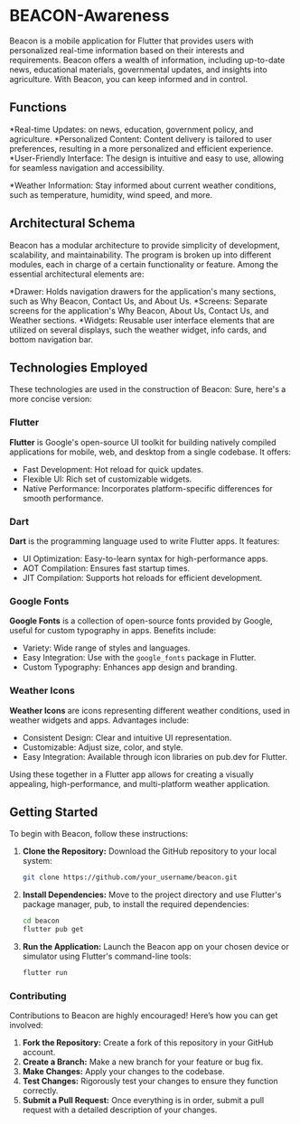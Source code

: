 # BEACON-Awareness
Beacon is a mobile application for Flutter that provides users with personalized real-time information based on their interests and requirements. Beacon offers a wealth of information, including up-to-date news, educational materials, governmental updates, and insights into agriculture. With Beacon, you can keep informed and in control.


## Functions
*Real-time Updates: on news, education, government policy, and agriculture.
*Personalized Content: Content delivery is tailored to user preferences, resulting in a more personalized and efficient experience.
*User-Friendly Interface: The design is intuitive and easy to use, allowing for seamless navigation and accessibility.

*Weather Information: Stay informed about current weather conditions, such as temperature, humidity, wind speed, and more.


## Architectural Schema
Beacon has a modular architecture to provide simplicity of development, scalability, and maintainability. The program is broken up into different modules, each in charge of a certain functionality or feature. Among the essential architectural elements are:

*Drawer: Holds navigation drawers for the application's many sections, such as Why Beacon, Contact Us, and About Us.
*Screens: Separate screens for the application's Why Beacon, About Us, Contact Us, and Weather sections.
*Widgets: Reusable user interface elements that are utilized on several displays, such the weather widget, info cards, and bottom navigation bar.


## Technologies Employed
These technologies are used in the construction of Beacon:
Sure, here's a more concise version:

### Flutter
**Flutter** is Google's open-source UI toolkit for building natively compiled applications for mobile, web, and desktop from a single codebase. It offers:
- Fast Development: Hot reload for quick updates.
- Flexible UI: Rich set of customizable widgets.
- Native Performance: Incorporates platform-specific differences for smooth performance.

### Dart
**Dart** is the programming language used to write Flutter apps. It features:
- UI Optimization: Easy-to-learn syntax for high-performance apps.
- AOT Compilation: Ensures fast startup times.
- JIT Compilation: Supports hot reloads for efficient development.

### Google Fonts
**Google Fonts** is a collection of open-source fonts provided by Google, useful for custom typography in apps. Benefits include:
- Variety: Wide range of styles and languages.
- Easy Integration: Use with the `google_fonts` package in Flutter.
- Custom Typography: Enhances app design and branding.

### Weather Icons
**Weather Icons** are icons representing different weather conditions, used in weather widgets and apps. Advantages include:
- Consistent Design: Clear and intuitive UI representation.
- Customizable: Adjust size, color, and style.
- Easy Integration: Available through icon libraries on pub.dev for Flutter.

Using these together in a Flutter app allows for creating a visually appealing, high-performance, and multi-platform weather application.


## Getting Started

To begin with Beacon, follow these instructions:

1. **Clone the Repository:** Download the GitHub repository to your local system:
   ```sh
   git clone https://github.com/your_username/beacon.git
   ```

2. **Install Dependencies:** Move to the project directory and use Flutter's package manager, pub, to install the required dependencies:
   ```sh
   cd beacon
   flutter pub get
   ```

3. **Run the Application:** Launch the Beacon app on your chosen device or simulator using Flutter's command-line tools:
   ```sh
   flutter run
   ```

### Contributing

Contributions to Beacon are highly encouraged! Here’s how you can get involved:

1. **Fork the Repository:** Create a fork of this repository in your GitHub account.
2. **Create a Branch:** Make a new branch for your feature or bug fix.
3. **Make Changes:** Apply your changes to the codebase.
4. **Test Changes:** Rigorously test your changes to ensure they function correctly.
5. **Submit a Pull Request:** Once everything is in order, submit a pull request with a detailed description of your changes.


